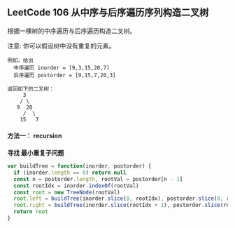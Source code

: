 <h2 id="1">LeetCode 106 从中序与后序遍历序列构造二叉树</h2>
根据一棵树的中序遍历与后序遍历构造二叉树。

注意: 你可以假设树中没有重复的元素。

    例如，给出
      中序遍历 inorder = [9,3,15,20,7]
      后序遍历 postorder = [9,15,7,20,3]

    返回如下的二叉树：
         3
        / \
       9  20
         /  \
        15   7

#### 方法一： recursion
**寻找 最小重复子问题**

```javascript
var buildTree = function(inorder, postorder) {
  if (inorder.length == 0) return null
  const n = postorder.length, rootVal = postorder[n - 1]
  const rootIdx = inorder.indexOf(rootVal)
  const root = new TreeNode(rootVal)
  root.left = buildTree(inorder.slice(0, rootIdx), postorder.slice(0, rootIdx))
  root.right = buildTree(inorder.slice(rootIdx + 1), postorder.slice(rootIdx, n - 1))
  return root
}
```